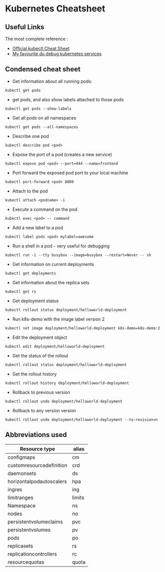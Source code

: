 # Kubernetes Cheatsheet

## Useful Links

The most complete reference :
  
* [Official kubectl Cheat Sheet](https://kubernetes.io/docs/reference/kubectl/cheatsheet/)
* [My favourite du debug kubernetes services](https://kubernetes.io/docs/tasks/debug-application-cluster/debug-service/)

## Condensed cheat sheet

* Get information about all running pods:
```
kubectl get pods
```

* get pods, and also show labels attached to those pods
```
kubectl get pods --show-labels
```

* Get all pods on all namespaces
```
kubectl get pods --all-namespaces
```

* Describe one pod
```
kubectl describe pod <pod> 
```

* Expose the port of a pod (creates a new service)
```
kubectl expose pod <pod> --port=444 --name=frontend
```

* Port forward the exposed pod port to your local machine
```
kubectl port-forward <pod> 8080
```

* Attach to the pod
```
kubectl attach <podname> -i
```

* Execute a command on the pod
```
kubectl exec <pod> -- command
```

* Add a new label to a pod
```
kubectl label pods <pod> mylabel=awesome
```

* Run a shell in a pod - very useful for debugging
```
kubectl run -i --tty busybox --image=busybox --restart=Never -- sh
```

* Get information on current deployments
```
kubectl get deployments
```

* Get information about the replica sets
```
kubectl get rs 
```

* Get deployment status
```
kubectl rollout status deployment/helloworld-deployment
```

* Run k8s-demo with the image label version 2
```
kubectl set image deployment/helloworld-deployment k8s-demo=k8s-demo:2
```

* Edit the deployment object
```
kubectl edit deployment/helloworld-deployment
```

* Get the status of the rollout
```
kubectl rollout status deployment/helloworld-deployment
```

* Get the rollout history
```
kubectl rollout history deployment/helloworld-deployment
```

* Rollback to previous version
```
kubectl rollout undo deployment/helloworld-deployment
```

* Rollback to any version version
```
kubectl rollout undo deployment/helloworld-deployment --to-revision=n
```

## Abbreviations used

| Resource type | alias |
|---------------|-------|
| configmaps | cm |
| customresourcedefinition | crd | 
| daemonsets | ds | 
| horizontalpodautoscalers | hpa |
| ingres  | ing | 
| limitranges |limits |
| Namespace | ns |
| nodes | no | 
| persistentvolumeclaims | pvc |
| persistentvolumes | pv |
| pods |po |
| replicasets | rs |
| replicationcontrollers  | rc |
| resourcequotas | quota |
